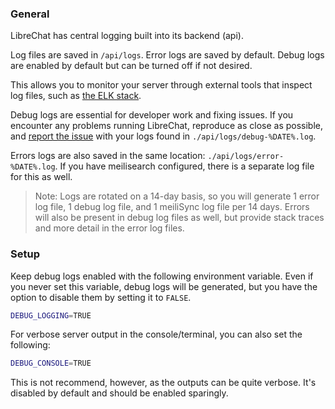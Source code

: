 ### General

LibreChat has central logging built into its backend (api).

Log files are saved in `/api/logs`. Error logs are saved by default. Debug logs are enabled by default but can be turned off if not desired.

This allows you to monitor your server through external tools that inspect log files, such as [the ELK stack](https://aws.amazon.com/what-is/elk-stack/).

Debug logs are essential for developer work and fixing issues. If you encounter any problems running LibreChat, reproduce as close as possible, and [report the issue](https://github.com/danny-avila/LibreChat/issues) with your logs found in `./api/logs/debug-%DATE%.log`. 

Errors logs are also saved in the same location: `./api/logs/error-%DATE%.log`. If you have meilisearch configured, there is a separate log file for this as well.

> Note: Logs are rotated on a 14-day basis, so you will generate 1 error log file, 1 debug log file, and 1 meiliSync log file per 14 days.
> Errors will also be present in debug log files as well, but provide stack traces and more detail in the error log files.

### Setup

Keep debug logs enabled with the following environment variable. Even if you never set this variable, debug logs will be generated, but you have the option to disable them by setting it to `FALSE`.

```bash
DEBUG_LOGGING=TRUE
```

For verbose server output in the console/terminal, you can also set the following:

```bash
DEBUG_CONSOLE=TRUE
```

This is not recommend, however, as the outputs can be quite verbose. It's disabled by default and should be enabled sparingly.